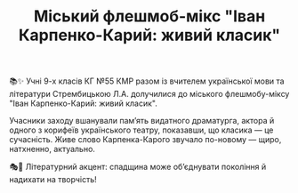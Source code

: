 ﻿---
title: 'Міський флешмоб-мікс "Іван Карпенко-Карий: живий класик"'
---

📚✨ Учні 9-х класів КГ №55 КМР разом із вчителем української мови та літератури Стрембицькою Л.А. долучилися до міського флешмобу-міксу "Іван Карпенко-Карий: живий класик".

Учасники заходу вшанували пам’ять видатного драматурга, актора й одного з корифеїв українського театру, показавши, що класика — це сучасність. Живе слово Карпенка-Карого звучало по-новому — щиро, натхненно, актуально.

🎭💬 Літературний акцент: спадщина може об’єднувати покоління й надихати на творчість!

<fbvideo id="1081962064011160" />